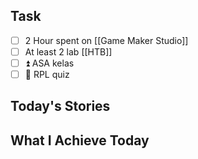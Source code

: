 ## Task

- [ ] 2 Hour spent on [[Game Maker Studio]]
- [ ] At least 2 lab [[HTB]]
- [ ] ⏫ ASA kelas
- [ ] 🔼 RPL quiz

## Today's Stories

## What I Achieve Today
